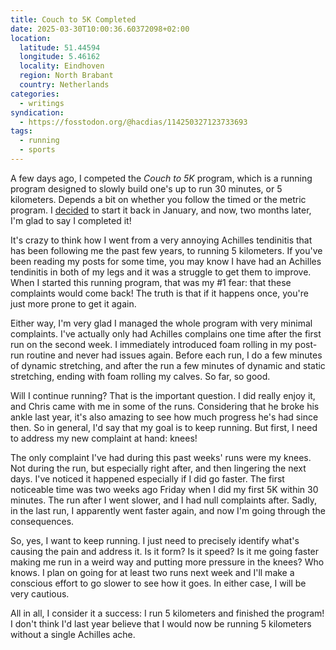 ```yaml
---
title: Couch to 5K Completed
date: 2025-03-30T10:00:36.60372098+02:00
location:
  latitude: 51.44594
  longitude: 5.46162
  locality: Eindhoven
  region: North Brabant
  country: Netherlands
categories:
  - writings
syndication:
  - https://fosstodon.org/@hacdias/114250327123733693
tags:
  - running
  - sports
---
```


A few days ago, I competed the *Couch to 5K* program, which is a running program designed to slowly build one's up to run 30 minutes, or 5 kilometers. Depends a bit on whether you follow the timed or the metric program. I [decided](/2025/01/23/running/) to start it back in January, and now, two months later, I'm glad to say I completed it!

<!--more-->

It's crazy to think how I went from a very annoying Achilles tendinitis that has been following me the past few years, to running 5 kilometers. If you've been reading my posts for some time, you may know I have had an Achilles tendinitis in both of my legs and it was a struggle to get them to improve. When I started this running program, that was my #1 fear: that these complaints would come back! The truth is that if it happens once, you're just more prone to get it again.

Either way, I'm very glad I managed the whole program with very minimal complaints. I've actually only had Achilles complains one time after the first run on the second week. I immediately introduced foam rolling in my post-run routine and never had issues again. Before each run, I do a few minutes of dynamic stretching, and after the run a few minutes of dynamic and static stretching, ending with foam rolling my calves. So far, so good.

Will I continue running? That is the important question. I did really enjoy it, and Chris came with me in some of the runs. Considering that he broke his ankle last year, it's also amazing to see how much progress he's had since then. So in general, I'd say that my goal is to keep running. But first, I need to address my new complaint at hand: knees!

The only complaint I've had during this past weeks' runs were my knees. Not during the run, but especially right after, and then lingering the next days. I've noticed it happened especially if I did go faster. The first noticeable time was two weeks ago Friday when I did my first 5K within 30 minutes. The run after I went slower, and I had null complaints after. Sadly, in the last run, I apparently went faster again, and now I'm going through the consequences.

So, yes, I want to keep running. I just need to precisely identify what's causing the pain and address it. Is it form? Is it speed? Is it me going faster making me run in a weird way and putting more pressure in the knees? Who knows. I plan on going for at least two runs next week and I'll make a conscious effort to go slower to see how it goes. In either case, I will be very cautious.

All in all, I consider it a success: I run 5 kilometers and finished the program! I don't think I'd last year believe that I would now be running 5 kilometers without a single Achilles ache.
